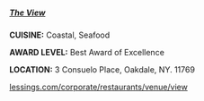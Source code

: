 <h5><a href="//www.lessings.com/corporate/restaurants/venue/view" target="_blank">The View</a></h5>

**CUISINE:** Coastal, Seafood

**AWARD LEVEL:** Best Award of Excellence

**LOCATION:** 3 Consuelo Place, Oakdale, NY. 11769

<a href="//www.lessings.com/corporate/restaurants/venue/view" target="_blank">lessings.com/corporate/restaurants/venue/view</a>